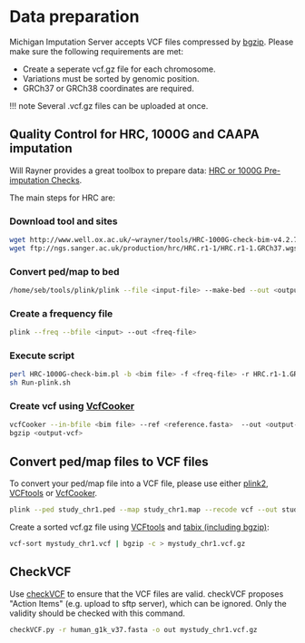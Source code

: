 # Data preparation

Michigan Imputation Server accepts VCF files compressed by [bgzip](http://samtools.sourceforge.net/tabix.shtml). Please make sure the following requirements are met:

- Create a seperate vcf.gz file for each chromosome.
- Variations must be sorted by genomic position.
- GRCh37 or GRCh38 coordinates are required.

!!! note
    Several .vcf.gz files can be uploaded at once.



## Quality Control for HRC, 1000G and CAAPA imputation

Will Rayner provides a great toolbox to prepare data: [HRC or 1000G Pre-imputation Checks](http://www.well.ox.ac.uk/~wrayner/tools/).

The main steps for HRC are:

### Download tool and sites

````sh
wget http://www.well.ox.ac.uk/~wrayner/tools/HRC-1000G-check-bim-v4.2.7.zip
wget ftp://ngs.sanger.ac.uk/production/hrc/HRC.r1-1/HRC.r1-1.GRCh37.wgs.mac5.sites.tab.gz
````

### Convert ped/map to bed

````sh
/home/seb/tools/plink/plink --file <input-file> --make-bed --out <output-file>
````

### Create a frequency file

````sh
plink --freq --bfile <input> --out <freq-file>
````

### Execute script

````sh
perl HRC-1000G-check-bim.pl -b <bim file> -f <freq-file> -r HRC.r1-1.GRCh37.wgs.mac5.sites.tab -h
sh Run-plink.sh
````

### Create vcf using [VcfCooker](http://genome.sph.umich.edu/wiki/VcfCooker)

````sh
vcfCooker --in-bfile <bim file> --ref <reference.fasta>  --out <output-vcf> --write-vcf
bgzip <output-vcf>
````

## Convert ped/map files to VCF files

To convert your ped/map file into a VCF file, please use either [plink2](https://www.cog-genomics.org/plink2/), [VCFtools](http://vcftools.sourceforge.net/man_latest.html) or [VcfCooker](http://genome.sph.umich.edu/wiki/VcfCooker).  

````sh
plink --ped study_chr1.ped --map study_chr1.map --recode vcf --out study_chr1
````

Create a sorted vcf.gz file using [VCFtools](http://vcftools.sourceforge.net) and [](http://sourceforge.net/projects/samtools/files/tabix/)[tabix (including bgzip)](http://sourceforge.net/projects/samtools/files/tabix/):

````sh
vcf-sort mystudy_chr1.vcf | bgzip -c > mystudy_chr1.vcf.gz
````

## CheckVCF

Use [checkVCF](https://github.com/zhanxw/checkVCF) to ensure that the VCF files are valid. checkVCF proposes "Action Items" (e.g. upload to sftp server), which can be ignored. Only the validity should be checked with this command.

````sh
checkVCF.py -r human_g1k_v37.fasta -o out mystudy_chr1.vcf.gz
````
